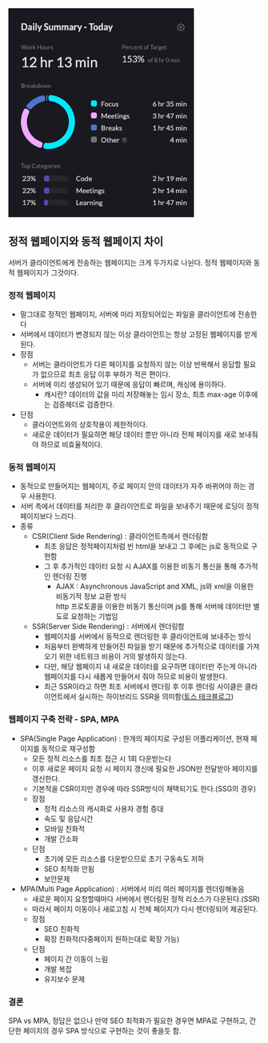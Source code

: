 <img src="/Tracking_Time/2_Feb/250214.png">

## 정적 웹페이지와 동적 웹페이지 차이
서버가 클라이언트에게 전송하는 웹페이지는 크게 두가지로 나뉜다. 정적 웹페이지와 동적 웹페이지가 그것이다.
### 정적 웹페이지
- 말그대로 정적인 웹페이지, 서버에 미리 저장되어있는 파일을 클라이언트에 전송한다
- 서버에서 데이터가 변경되지 않는 이상 클라이언트는 항상 고정된 웹페이지를 받게 된다.
- 장점
  - 서버는 클라이언트가 다른 페이지를 요청하지 않는 이상 반복해서 응답할 필요가 없으므로 최초 응답 이후 부하가 적은 편이다.
  - 서버에 미리 생성되어 있기 때문에 응답이 빠르며, 캐싱에 용이하다.
    - 캐시란? 데이터의 값을 미리 저장해놓는 임시 장소, 최초 max-age 이후에는 검증헤더로 검증한다.
- 단점
  - 클라이언트와의 상호작용이 제한적이다.
  - 새로운 데이터가 필요하면 해당 데이터 뿐만 아니라 전체 페이지를 새로 보내줘야 하므로 비효율적이다.
### 동적 웹페이지
- 동적으로 만들어지는 웹페이지, 주로 페이지 안의 데이터가 자주 바뀌어야 하는 경우 사용한다.
- 서버 측에서 데이터를 처리한 후 클라이언트로 파일을 보내주기 때문에 로딩이 정적페이지보다 느리다.
- 종류
  - CSR(Client Side Rendering) : 클라이언트측에서 렌더링함
    - 최초 응답은 정적페이지처럼 빈 html을 보내고 그 후에는 js로 동적으로 구현함
    - 그 후 추가적인 데이터 요청 시 AJAX를 이용한 비동기 통신을 통해 추가적인 렌더링 진행
      - AJAX : Asynchronous JavaScript and XML, js와 xml을 이용한 비동기적 정보 교환 방식<br>http 프로토콜을 이용한 비동기 통신이며 js를 통해 서버에 데이터만 별도로 요청하는 기법임
  - SSR(Server Side Rendering) : 서버에서 렌더링함
    - 웹페이지를 서버에서 동적으로 렌더링한 후 클라이언트에 보내주는 방식
    - 처음부터 완벽하게 만들어진 파일을 받기 때문에 추가적으로 데이터를 가져오기 위한 네트워크 비용이 거의 발생하지 않는다.
    - 다만, 해당 웹페이지 내 새로운 데이터를 요구하면 데이터만 주는게 아니라 웹페이지를 다시 새롭게 만들어서 줘야 하므로 비용이 발생한다.
    - 최근 SSR이라고 하면 최초 서버에서 렌더링 후 이후 렌더링 사이클은 클라이언트에서 실시하는 하이브리드 SSR을 의미함([토스 테크블로그](https://toss.tech/article/ssr-server))

### 웹페이지 구축 전략 - SPA, MPA
- SPA(Single Page Application) : 한개의 페이지로 구성된 어플리케이션, 현재 페이지를 동적으로 재구성함
  - 모든 정적 리소스를 최초 접근 시 1회 다운받는다
  - 이후 새로운 페이지 요청 시 페이지 갱신에 필요한 JSON만 전달받아 페이지를 갱신한다.
  - 기본적을 CSR이지만 경우에 따라 SSR방식이 채택되기도 한다.(SSG의 경우)
  - 장점
    - 정적 리소스의 캐시화로 사용자 경험 증대
    - 속도 및 응답시간
    - 모바일 친화적
    - 개발 간소화
  - 단점
    - 초기에 모든 리소스를 다운받으므로 초기 구동속도 저하
    - SEO 최적화 안됨
    - 보안문제
- MPA(Multi Page Application) : 서버에서 미리 여러 페이지를 렌더링해놓음
  - 새로운 페이지 요청할때마다 서버에서 렌더링된 정적 리소스가 다운된다.(SSR)
  - 따라서 페이지 이동이나 새로고침 시 전체 페이지가 다시 렌더링되어 제공된다.
  - 장점
    - SEO 친화적
    - 확장 친화적(다중페이지 원하는대로 확장 가능)
  - 단점
    - 페이지 간 이동이 느림
    - 개발 복잡
    - 유지보수 문제

### 결론
SPA vs MPA, 정답은 없으나 만약 SEO 최적화가 필요한 경우면 MPA로 구현하고, 간단한 페이지의 경우 SPA 방식으로 구현하는 것이 좋을듯 함.